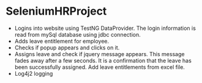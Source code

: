 # SeleniumHRProject
- Logins into website using TestNG DataProvider. The login information is read from mySql database using jdbc connection.
- Adds leave entitlement for employee.
- Checks if popup appears and clicks on it.
- Assigns leave and check if jquery message appears. This message fades away after a few seconds. It is a confirmation that the leave has been successfully assigned.
Add leave entitlements from excel file.
- Log4j2 logging
